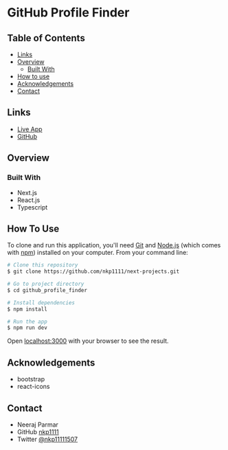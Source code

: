 # GitHub Profile Finder

## Table of Contents

* [Links](#links)
* [Overview](#overview)
  * [Built With](#built-with)
* [How to use](#how-to-use)
* [Acknowledgements](#acknowledgements)
* [Contact](#contact)

## Links

* [Live App]()
* [GitHub](https://github.com/nkp1111/next-projects/tree/main/github_profile_finder)

## Overview

### Built With

* Next.js
* React.js
* Typescript

## How To Use

To clone and run this application, you'll need [Git](https://git-scm.com) and [Node.js](https://nodejs.org/en/download/) (which comes with [npm](http://npmjs.com)) installed on your computer. From your command line:

```bash
# Clone this repository
$ git clone https://github.com/nkp1111/next-projects.git

# Go to project directory
$ cd github_profile_finder

# Install dependencies
$ npm install

# Run the app
$ npm run dev

```

Open [localhost:3000](http://localhost:3000) with your browser to see the result.

## Acknowledgements

* bootstrap
* react-icons

## Contact

* Neeraj Parmar
* GitHub [nkp1111](https://github.com/nkp1111)
* Twitter [@nkp11111507](https://twitter.com/@nkp11111507)
